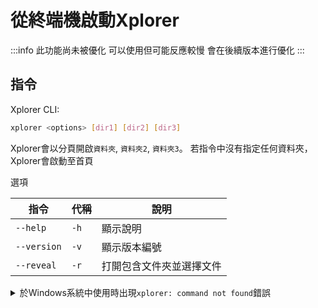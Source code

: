 # 從終端機啟動Xplorer

:::info 此功能尚未被優化 可以使用但可能反應較慢 會在後續版本進行優化 :::

## 指令

Xplorer CLI:

```bash
xplorer <options> [dir1] [dir2] [dir3]
```

Xplorer會以分頁開啟`資料夾`, `資料夾2`, `資料夾3`。 若指令中沒有指定任何資料夾，Xplorer會啟動至首頁

選項

| 指令          | 代稱   | 說明           |
| ----------- | ---- | ------------ |
| `--help`    | `-h` | 顯示說明         |
| `--version` | `-v` | 顯示版本編號       |
| `--reveal`  | `-r` | 打開包含文件夾並選擇文件 |

<details>
<summary>
於Windows系統中使用時出現<code>xplorer: command not found</code>錯誤
</summary>

首先，您需要將指令新增至環境變數。

1. 在Windows系統中開啟`系統內容`
2. 點擊`環境變數`按鈕（於「進階」標籤），會彈出一個視窗
3. 在表格中找到`Path`變數後，選取該變數
4. 點選`編輯`按鈕，會彈出編輯環境變數視窗
5. 點選`新增`按鈕
6. 新增`%USERPROFILE%\AppData\Local\Programs\xplorer`

</details>
